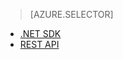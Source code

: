 > [AZURE.SELECTOR] 
- [.NET SDK](../articles/media-services/media-services-dotnet-create-contentkey.md)
- [REST API](../articles/media-services/media-services-rest-create-contentkey.md)

<!---HONumber=July15_HO3-->